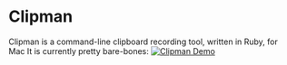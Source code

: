 # Clipman

Clipman is a command-line clipboard recording tool, written in Ruby, for Mac
It is currently pretty bare-bones:
[![Clipman Demo](http://img.youtube.com/vi/YKhOOvnzopE/0.jpg)](http://www.youtube.com/watch?v=YKhOOvnzopE)

